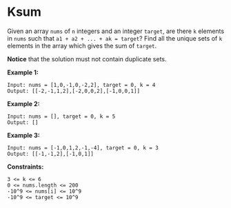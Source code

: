 # Ksum

Given an array `nums` of `n` integers and an integer `target`, are there `k` elements in `nums` such that `a1 + a2 + ... + ak = target`? Find all the unique sets of `k` elements in the array which gives the sum of `target`.

**Notice** that the solution must not contain duplicate sets.

**Example 1:**
```
Input: nums = [1,0,-1,0,-2,2], target = 0, k = 4
Output: [[-2,-1,1,2],[-2,0,0,2],[-1,0,0,1]]
```

**Example 2:**
```
Input: nums = [], target = 0, k = 5
Output: []
```

**Example 3:**
```
Input: nums = [-1,0,1,2,-1,-4], target = 0, k = 3
Output: [[-1,-1,2],[-1,0,1]]
```

**Constraints:**
```
3 <= k <= 6
0 <= nums.length <= 200
-10^9 <= nums[i] <= 10^9
-10^9 <= target <= 10^9
```
